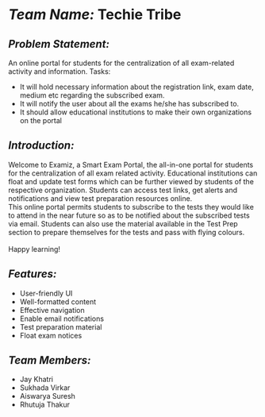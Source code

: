 # *Team Name:* Techie Tribe
## *Problem Statement:* 
An online portal for students for the centralization of all exam-related activity and
information. Tasks:
- It will hold necessary information about the registration link, exam date, medium
etc regarding the subscribed exam.
- It will notify the user about all the exams he/she has subscribed to.
- It should allow educational institutions to make their own organizations on the portal

## *Introduction:*
Welcome to Examiz, a Smart Exam Portal, the all-in-one portal for students for the centralization of all exam related activity.
Educational institutions can float and update test forms which can be further viewed by students of the respective organization. 
Students can access test links, get alerts and notifications and view test preparation resources online. <br>
This online portal permits students to subscribe to the tests they would like to attend in the near future so as to be
notified about the subscribed tests via email. Students can also use the material available in the Test Prep section to
prepare themselves for the tests and pass with flying colours.<br><br>
Happy learning!

## *Features:*
- User-friendly UI
- Well-formatted content
- Effective navigation
- Enable email notifications 
- Test preparation material
- Float exam notices

## *Team Members:*
- Jay Khatri
- Sukhada Virkar
- Aiswarya Suresh
- Rhutuja Thakur
